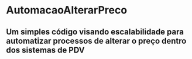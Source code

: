 # AutomacaoAlterarPreco
## Um simples código visando escalabilidade para automatizar processos de alterar o preço dentro dos sistemas de PDV
